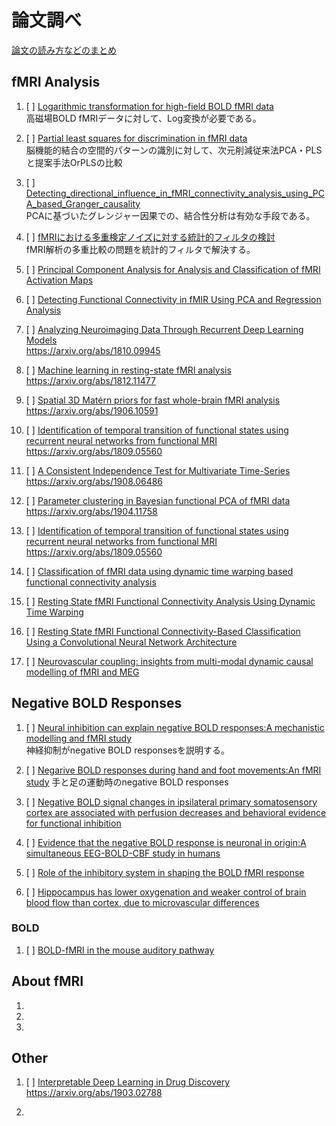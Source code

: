 # 論文調べ
[論文の読み方などのまとめ](./how_to_read_summarize.md)
## fMRI Analysis

1. [ ] [Logarithmic transformation for high-field BOLD fMRI data](./paper/fMRI_Analysis/1/fMRI_Analysis1.md)  
高磁場BOLD fMRIデータに対して、Log変換が必要である。

2. [ ] [Partial least squares for discrimination in fMRI data](./paper/fMRI_Analysis/2/fMRI_Analysis2.md)  
脳機能的結合の空間的パターンの識別に対して、次元削減従来法PCA・PLSと提案手法OrPLSの比較

3. [ ] [Detecting_directional_influence_in_fMRI_connectivity_analysis_using_PCA_based_Granger_causality](./paper/fMRI_Analysis/3/fMRI_Analysis3.md)  
PCAに基づいたグレンジャー因果での、結合性分析は有効な手段である。


4. [ ] [fMRIにおける多重検定ノイズに対する統計的フィルタの検討](paper/fMRI_Analysis/4/fMRI_Analysis4.md)  
fMRI解析の多重比較の問題を統計的フィルタで解決する。


5. [ ] [Principal Component Analysis for Analysis and Classification of fMRI Activation Maps](paper/fMRI_Analysis/5/fMRI_Analysis5.md)  

6. [ ] [Detecting Functional Connectivity in fMIR Using PCA and Regression Analysis](paper/fMRI_Analysis/6/fMRI_Analysis6.md)  

7. [ ] [Analyzing Neuroimaging Data Through Recurrent Deep Learning Models]()  
https://arxiv.org/abs/1810.09945

8. [ ] [Machine learning in resting-state fMRI analysis]()  
https://arxiv.org/abs/1812.11477

9. [ ] [Spatial 3D Matérn priors for fast whole-brain fMRI analysis]()  
https://arxiv.org/abs/1906.10591

10. [ ] [Identification of temporal transition of functional states using recurrent neural networks from functional MRI]()
https://arxiv.org/abs/1809.05560

11. [ ] [A Consistent Independence Test for Multivariate Time-Series]()
https://arxiv.org/abs/1908.06486

12. [ ] [Parameter clustering in Bayesian functional PCA of fMRI data]()
https://arxiv.org/abs/1904.11758

13. [ ] [Identification of temporal transition of functional states using recurrent neural networks from functional MRI]()
https://arxiv.org/abs/1809.05560

14. [ ] [Classification of fMRI data using dynamic time warping based functional connectivity analysis](https://ieeexplore.ieee.org/abstract/document/7760247)

15. [ ] [Resting State fMRI Functional Connectivity Analysis Using Dynamic Time Warping](https://www.frontiersin.org/articles/10.3389/fnins.2017.00075/full)

16. [ ] [Resting State fMRI Functional Connectivity-Based Classification Using a Convolutional Neural Network Architecture](https://www.frontiersin.org/articles/10.3389/fninf.2017.00061/full?report=reader)

17. [ ] [Neurovascular coupling: insights from multi-modal dynamic causal modelling of fMRI and MEG](https://arxiv.org/abs/1903.07478)

## Negative BOLD Responses

1. [ ] [Neural inhibition can explain negative BOLD responses:A mechanistic modelling and fMRI study](paper/Negative_BOLD_Responses/1/NBR1.md)  
神経抑制がnegative BOLD responsesを説明する。

2. [ ] [Negarive BOLD responses during hand and foot movements:An fMRI study](paper/Negative_BOLD_Responses/2/NBR2.md)
手と足の運動時のnegative BOLD responses

3. [ ] [Negative BOLD signal changes in ipsilateral primary somatosensory cortex are associated with perfusion decreases and behavioral evidence for functional inhibition](paper/Negative_BOLD_Responses/3/NBR3.md)

4. [ ] [Evidence that the negative BOLD response is neuronal in origin:A simultaneous EEG-BOLD-CBF study in humans](paper/Negative_BOLD_Responses/4/NBR4.md)


5. [ ] [Role of the inhibitory system in shaping the BOLD fMRI response](paper/Negative_BOLD_Responses/5/NBR5.md)

6. [ ] [Hippocampus has lower oxygenation and weaker control of brain blood flow than cortex, due to microvascular differences](paper/Negative_BOLD_Responses/6/NBR6.md)

### BOLD
1. [ ] [BOLD-fMRI in the mouse auditory pathway](https://arxiv.org/abs/1903.08565)


## About fMRI
1.
2.
3.

## Other

1. [ ] [Interpretable Deep Learning in Drug Discovery]()
https://arxiv.org/abs/1903.02788

2.

